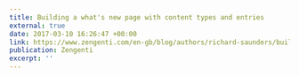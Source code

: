 ```yaml
---
title: Building a what's new page with content types and entries
external: true
date: 2017-03-10 16:26:47 +00:00
link: https://www.zengenti.com/en-gb/blog/authors/richard-saunders/building-a-what's-new-page-with-content-types-and-entries.aspx
publication: Zengenti
excerpt: ''
---
```

